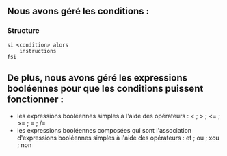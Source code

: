 ## Nous avons géré les conditions : 
### Structure
```
si <condition> alors
    instructions
fsi
```

## De plus, nous avons géré les expressions booléennes pour que les conditions puissent fonctionner : 

- les expressions booléennes simples à l'aide des opérateurs : < ; > ; <= ; >= ; = ; /= 
- les expressions booléennes composées  qui sont l'association d'expressions booléennes simples à l'aide des opérateurs : et ; ou ; xou ; non
 
